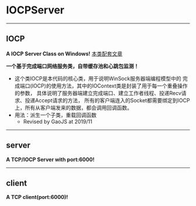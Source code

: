 # IOCPServer
---------------------------------
## IOCP  
**A IOCP Server Class on Windows!**
[本类配套文章](https://blog.csdn.net/piggyxp/article/details/6922277)

**一个基于完成端口网络服务类，自带缓存池和心跳包监测！**
* 这个类IOCP是本代码的核心类，用于说明WinSock服务器端编程模型中的
	完成端口(IOCP)的使用方法，其中的IOContext类是封装了用于每一个重叠操作的参数，
	具体说明了服务器端建立完成端口、建立工作者线程、投递Recv请求、投递Accept请求的方法，
	所有的客户端连入的Socket都需要绑定到IOCP上，所有从客户端发来的数据，都会调用回调函数。
* 用法：派生一个子类，重载回调函数
	+ Revised by GaoJS at 2019/11

---------------------------------

## server 
**A TCP/IOCP Server with port:6000!**

---------------------------------
## client
**A TCP client(port:6000)!**